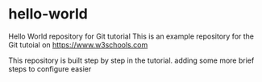 # hello-world
Hello World repository for Git tutorial
This is an example repository for the Git tutoial on https://www.w3schools.com

This repository is built step by step in the tutorial.
adding some more brief steps to configure easier
